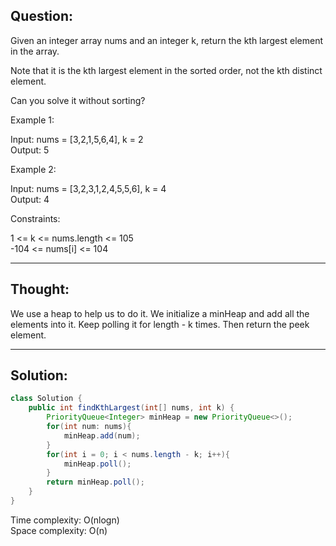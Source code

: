 ## Question:

Given an integer array nums and an integer k, return the kth largest element in the array.  

Note that it is the kth largest element in the sorted order, not the kth distinct element.  

Can you solve it without sorting?  

Example 1:  

Input: nums = [3,2,1,5,6,4], k = 2  
Output: 5  

Example 2:  

Input: nums = [3,2,3,1,2,4,5,5,6], k = 4  
Output: 4  

Constraints:  

1 <= k <= nums.length <= 105  
-104 <= nums[i] <= 104  

---
## Thought: 
We use a heap to help us to do it. We initialize a minHeap and add all the elements into it. Keep polling it for length - k times. Then return 
the peek element.

---
## Solution:
```Java
class Solution {
    public int findKthLargest(int[] nums, int k) {
        PriorityQueue<Integer> minHeap = new PriorityQueue<>();
        for(int num: nums){
            minHeap.add(num);
        }
        for(int i = 0; i < nums.length - k; i++){
            minHeap.poll();
        }
        return minHeap.poll();
    }
}
```
Time complexity: O(nlogn)  
Space complexity: O(n)
